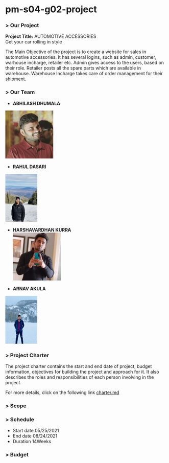 # pm-s04-g02-project

### > Our Project
**Project Title:** AUTOMOTIVE ACCESSORIES    <br>
Get your car rolling in style

The Main Objective of the project is to create a website for sales in automotive accessories. It has several logins, such as admin, customer, warhouse incharge, retailer etc. Admin gives access to the users, based on their role. Retailer posts all the spare parts which are available in warehouse. Warehouse Incharge takes care of order management for their shipment.

### > Our Team

- **ABHILASH DHUMALA**<br>
<img src="images/abhilash_dhumala.jpg" alt="abhilashdhumala" width="150" height="150">

- **RAHUL DASARI**<br>
<img src="images/rahul_dasari.jpg" alt="rahuldasari" width="100" height="150">

- **HARSHAVARDHAN KURRA**<br>
<img src="images/harsha_kurra.jpg" alt="harshakurra" width="150" height="150"><br>

- **ARNAV AKULA**<br>
<img src="images/arnav_akula.jpeg" alt="arnavakula" width="100" height="150">


    

### > Project Charter
The project charter contains the start and end date of project, budget information, objectives for building the project and approach for it. It also describes the roles and responsibilities of each person involving in the project.

For more details, click on the following link
[charter.md](charter.md)

### > Scope

### > Schedule
- Start date 05/25/2021
- End date 08/24/2021
- Duration 14Weeks

### > Budget
